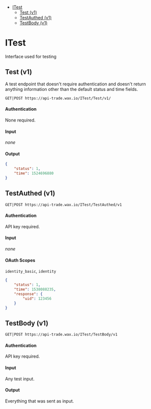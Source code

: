 - [ITest](#itest)
  * [Test (v1)](#test-v1)
  * [TestAuthed (v1)](#testauthed-v1)
  * [TestBody (v1)](#testbody-v1)

# ITest

Interface used for testing

## Test (v1)

A test endpoint that doesn't require authentication and doesn't return anything information other than the default status and time fields.

`GET|POST https://api-trade.wax.io/ITest/Test/v1/`

#### Authentication

None required.

#### Input

_none_

#### Output

```json
{
    "status": 1,
    "time": 1524696880
}
```

## TestAuthed (v1)

`GET|POST https://api-trade.wax.io/ITest/TestAuthed/v1`

#### Authentication

API key required.

#### Input

_none_

#### OAuth Scopes
 `identity_basic`, `identity`

```json
{
    "status": 1,
    "time": 1538088235,
    "response": {
        "uid": 123456
    }
}
```

## TestBody (v1)

`GET|POST https://api-trade.wax.io/ITest/TestBody/v1`

#### Authentication

API key required.

#### Input

Any test input.

#### Output

Everything that was sent as input.